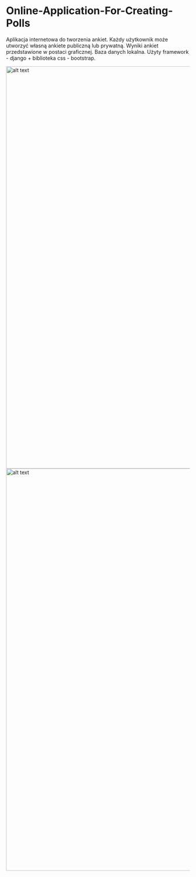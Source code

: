 # Online-Application-For-Creating-Polls
Aplikacja  internetowa do tworzenia ankiet. Każdy użytkownik może utworzyć własną ankiete publiczną lub prywatną. Wyniki ankiet przedstawione w postaci graficznej.
Baza danych lokalna. Użyty framework - django + biblioteka css - bootstrap.

<img src="https://github.com/DzikiCzosnek99/Online-Application-For-Creating-Polls/blob/main/Baza.png?raw=true" alt="alt text" width="1100"/>

<img src="https://github.com/DzikiCzosnek99/Online-Application-For-Creating-Polls/blob/main/odpowiadanie.png?raw=true" alt="alt text" width="1100"/>
